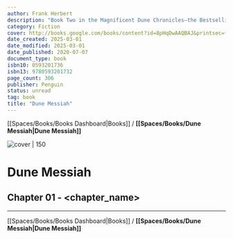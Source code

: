 ```yaml
---
author: Frank Herbert
description: "Book Two in the Magnificent Dune Chronicles—the Bestselling Science Fiction Adventure of All Time Dune Messiah continues the story of Paul Atreides, better known—and feared—as the man christened Muad’Dib. As Emperor of the known universe, he possesses more power than a single man was ever meant to wield. Worshipped as a religious icon by the fanatical Fremen, Paul faces the enmity of the political houses he displaced when he assumed the throne—and a conspiracy conducted within his own sphere of influence. And even as House Atreides begins to crumble around him from the machinations of his enemies, the true threat to Paul comes to his lover, Chani, and the unborn heir to his family’s dynasty..."
category: Fiction
cover: http://books.google.com/books/content?id=8pHqDwAAQBAJ&printsec=frontcover&img=1&zoom=1&edge=curl&source=gbs_api
date_created: 2025-03-01
date_modified: 2025-03-01
date_published: 2020-07-07
document_type: book
isbn10: 0593201736
isbn13: 9780593201732
page_count: 306
publisher: Penguin
status: unread
tag: book
title: "Dune Messiah"
---
```

[[Spaces/Books/Books Dashboard|Books]] / **[[Spaces/Books/Dune Messiah|Dune Messiah]]**

![cover | 150](http://books.google.com/books/content?id=8pHqDwAAQBAJ&printsec=frontcover&img=1&zoom=1&edge=curl&source=gbs_api)
# Dune Messiah

## Chapter 01 - <chapter_name>


---
[[Spaces/Books/Books Dashboard|Books]] / **[[Spaces/Books/Dune Messiah|Dune Messiah]]**